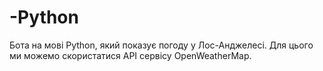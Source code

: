 # -Python
Бота на мові Python, який показує погоду у Лос-Анджелесі. Для цього ми можемо скористатися API сервісу OpenWeatherMap.
